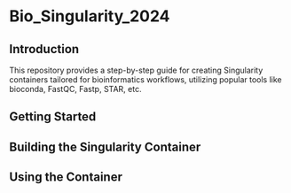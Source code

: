 # Bio_Singularity_2024

## Introduction
This repository provides a step-by-step guide for creating Singularity containers tailored for bioinformatics workflows, utilizing popular tools like bioconda, FastQC, Fastp, STAR, etc.


## Getting Started


## Building the Singularity Container


## Using the Container
